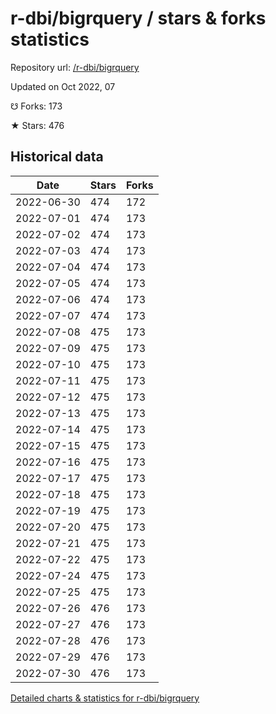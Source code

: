 # r-dbi/bigrquery / stars & forks statistics

Repository url: [/r-dbi/bigrquery](https://github.com/r-dbi/bigrquery)

Updated on Oct 2022, 07

☋ Forks: 173

★ Stars: 476

## Historical data
| Date | Stars | Forks |
|------|-------|-------|
| 2022-06-30 | 474 | 172 | 
| 2022-07-01 | 474 | 173 | 
| 2022-07-02 | 474 | 173 | 
| 2022-07-03 | 474 | 173 | 
| 2022-07-04 | 474 | 173 | 
| 2022-07-05 | 474 | 173 | 
| 2022-07-06 | 474 | 173 | 
| 2022-07-07 | 474 | 173 | 
| 2022-07-08 | 475 | 173 | 
| 2022-07-09 | 475 | 173 | 
| 2022-07-10 | 475 | 173 | 
| 2022-07-11 | 475 | 173 | 
| 2022-07-12 | 475 | 173 | 
| 2022-07-13 | 475 | 173 | 
| 2022-07-14 | 475 | 173 | 
| 2022-07-15 | 475 | 173 | 
| 2022-07-16 | 475 | 173 | 
| 2022-07-17 | 475 | 173 | 
| 2022-07-18 | 475 | 173 | 
| 2022-07-19 | 475 | 173 | 
| 2022-07-20 | 475 | 173 | 
| 2022-07-21 | 475 | 173 | 
| 2022-07-22 | 475 | 173 | 
| 2022-07-24 | 475 | 173 | 
| 2022-07-25 | 475 | 173 | 
| 2022-07-26 | 476 | 173 | 
| 2022-07-27 | 476 | 173 | 
| 2022-07-28 | 476 | 173 | 
| 2022-07-29 | 476 | 173 | 
| 2022-07-30 | 476 | 173 | 


[Detailed charts & statistics for r-dbi/bigrquery](https://reviewgithub.com/rep/r-dbi/bigrquery)
